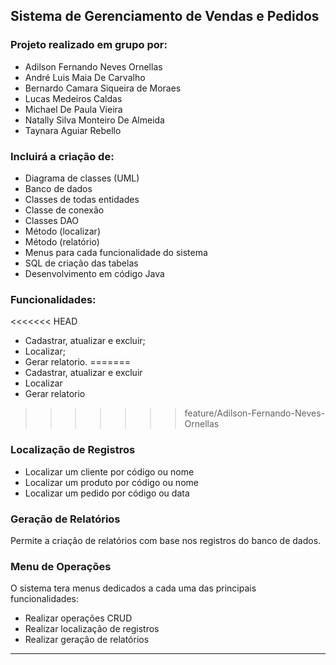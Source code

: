## Sistema de Gerenciamento de Vendas e Pedidos

### Projeto realizado em grupo por: 

- Adilson Fernando Neves Ornellas
- André Luis Maia De Carvalho
- Bernardo Camara Siqueira de Moraes
- Lucas Medeiros Caldas
- Michael De Paula Vieira
- Natally Silva Monteiro De Almeida
- Taynara Aguiar Rebello

### Incluirá a criação de:

- Diagrama de classes (UML)
- Banco de dados
- Classes de todas entidades
- Classe de conexão
- Classes DAO
- Método (localizar)
- Método (relatório)
- Menus para cada funcionalidade do sistema
- SQL de criação das tabelas
- Desenvolvimento em código Java


### Funcionalidades: 
<<<<<<< HEAD
- Cadastrar, atualizar e excluir; 
- Localizar;
- Gerar relatorio.
=======
- Cadastrar, atualizar e excluir
- Localizar
- Gerar relatorio
>>>>>>> feature/Adilson-Fernando-Neves-Ornellas

### Localização de Registros

- Localizar um cliente por código ou nome
- Localizar um produto por código ou nome
- Localizar um pedido por código ou data

### Geração de Relatórios
Permite a criação de relatórios com base nos registros do banco de dados.

### Menu de Operações

O sistema tera menus dedicados a cada uma das principais funcionalidades: 

- Realizar operações CRUD
- Realizar localização de registros 
- Realizar geração de relatórios
***

